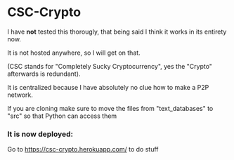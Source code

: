 # CSC-Crypto
I have **not** tested this thorougly, that being said I think it works in its entirety now.

It is not hosted anywhere, so I will get on that.

(CSC stands for "Completely Sucky Cryptocurrency", yes the "Crypto" afterwards is redundant).

It is centralized because I have absolutely no clue how to make a P2P network.

If you are cloning make sure to move the files from "text_databases" to "src" so that Python can access them

### It is now deployed:

Go to https://csc-crypto.herokuapp.com/ to do stuff
